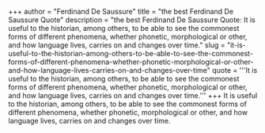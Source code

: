 +++
author = "Ferdinand De Saussure"
title = "the best Ferdinand De Saussure Quote"
description = "the best Ferdinand De Saussure Quote: It is useful to the historian, among others, to be able to see the commonest forms of different phenomena, whether phonetic, morphological or other, and how language lives, carries on and changes over time."
slug = "it-is-useful-to-the-historian-among-others-to-be-able-to-see-the-commonest-forms-of-different-phenomena-whether-phonetic-morphological-or-other-and-how-language-lives-carries-on-and-changes-over-time"
quote = '''It is useful to the historian, among others, to be able to see the commonest forms of different phenomena, whether phonetic, morphological or other, and how language lives, carries on and changes over time.'''
+++
It is useful to the historian, among others, to be able to see the commonest forms of different phenomena, whether phonetic, morphological or other, and how language lives, carries on and changes over time.

